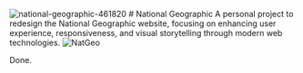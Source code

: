 ![national-geographic-461820](https://github.com/user-attachments/assets/cef7680f-d2c2-48cf-97bf-3dd97cbfd65a) # National Geographic
A personal project to redesign the National Geographic website, focusing on enhancing user experience, responsiveness, and visual storytelling through modern web technologies.
![NatGeo](https://github.com/user-attachments/assets/ea2b46aa-9917-40e8-b3ee-cf7f0e07e988)

Done.
